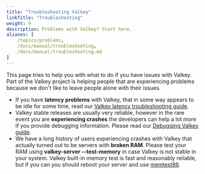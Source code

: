 ```yaml
---
title: "Troubleshooting Valkey"
linkTitle: "Troubleshooting"
weight: 9
description: Problems with Valkey? Start here.
aliases: [
    /topics/problems,
    /docs/manual/troubleshooting,
    /docs/manual/troubleshooting.md
]
---
```


This page tries to help you with what to do if you have issues with Valkey. Part of the Valkey project is helping people that are experiencing problems because we don't like to leave people alone with their issues.

* If you have **latency problems** with Valkey, that in some way appears to be idle for some time, read our [Valkey latency troubleshooting guide](latency.md).
* Valkey stable releases are usually very reliable, however in the rare event you are **experiencing crashes** the developers can help a lot more if you provide debugging information. Please read our [Debugging Valkey guide](debugging.md).
* We have a long history of users experiencing crashes with Valkey that actually turned out to be servers with **broken RAM**. Please test your RAM using **valkey-server --test-memory** in case Valkey is not stable in your system. Valkey built-in memory test is fast and reasonably reliable, but if you can you should reboot your server and use [memtest86](https://memtest86.com).
